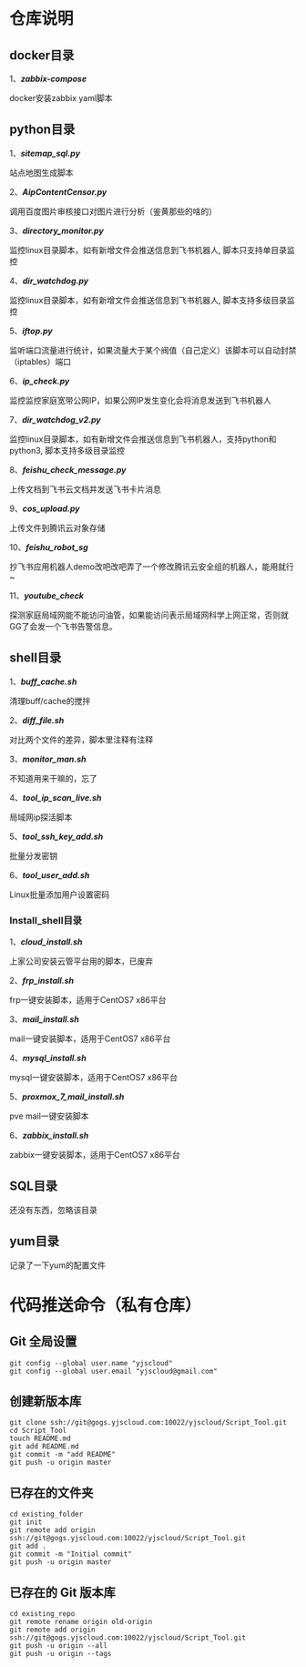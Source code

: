 # 仓库说明

## docker目录
1、***zabbix-compose***

docker安装zabbix yaml脚本


## python目录

1、***sitemap_sql.py***

站点地图生成脚本

2、***AipContentCensor.py***

调用百度图片审核接口对图片进行分析（鉴黄那些的啥的）

3、***directory_monitor.py***

监控linux目录脚本，如有新增文件会推送信息到飞书机器人, 脚本只支持单目录监控

4、***dir_watchdog.py***

监控linux目录脚本，如有新增文件会推送信息到飞书机器人, 脚本支持多级目录监控

5、***iftop.py***

监听端口流量进行统计，如果流量大于某个阀值（自己定义）该脚本可以自动封禁（iptables）端口

6、***ip_check.py***

监控监控家庭宽带公网IP，如果公网IP发生变化会将消息发送到飞书机器人

7、***dir_watchdog_v2.py***

监控linux目录脚本，如有新增文件会推送信息到飞书机器人，支持python和python3, 脚本支持多级目录监控

8、***feishu_check_message.py***

上传文档到飞书云文档并发送飞书卡片消息

9、***cos_upload.py***

上传文件到腾讯云对象存储

10、***feishu_robot_sg***

抄飞书应用机器人demo改吧改吧弄了一个修改腾讯云安全组的机器人，能用就行~

11、***youtube_check***

探测家庭局域网能不能访问油管，如果能访问表示局域网科学上网正常，否则就GG了会发一个飞书告警信息。

## shell目录

1、***buff_cache.sh***

清理buff/cache的搅拌

2、***diff_file.sh***

对比两个文件的差异，脚本里注释有注释

3、***monitor_man.sh***

不知道用来干嘛的，忘了

4、***tool_ip_scan_live.sh***

局域网ip探活脚本

5、***tool_ssh_key_add.sh***

批量分发密钥

6、***tool_user_add.sh***

Linux批量添加用户设置密码


### Install_shell目录
1、***cloud_install.sh***

上家公司安装云管平台用的脚本，已废弃

2、***frp_install.sh***

frp一键安装脚本，适用于CentOS7 x86平台

3、***mail_install.sh***

mail一键安装脚本，适用于CentOS7 x86平台

4、***mysql_install.sh***

mysql一键安装脚本，适用于CentOS7 x86平台

5、***proxmox_7_mail_install.sh***

pve mail一键安装脚本

6、***zabbix_install.sh***

zabbix一键安装脚本，适用于CentOS7 x86平台



## SQL目录

还没有东西，忽略该目录

## yum目录

记录了一下yum的配置文件


# 代码推送命令（私有仓库）

## Git 全局设置

```
git config --global user.name "yjscloud"
git config --global user.email "yjscloud@gmail.com"
```

## 创建新版本库

```
git clone ssh://git@gogs.yjscloud.com:10022/yjscloud/Script_Tool.git
cd Script_Tool
touch README.md
git add README.md
git commit -m "add README"
git push -u origin master
```

## 已存在的文件夹

```
cd existing_folder
git init
git remote add origin ssh://git@gogs.yjscloud.com:10022/yjscloud/Script_Tool.git
git add .
git commit -m "Initial commit"
git push -u origin master
```

## 已存在的 Git 版本库

```
cd existing_repo
git remote rename origin old-origin
git remote add origin ssh://git@gogs.yjscloud.com:10022/yjscloud/Script_Tool.git
git push -u origin --all
git push -u origin --tags
```
